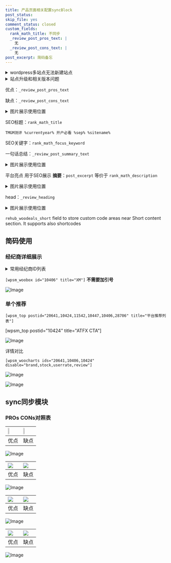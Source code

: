 ```yaml
---
title: 产品页面相关配置syncBlock
post_status: 
skip_file: yes
comment_status: closed
custom_fields:
  rank_math_title: 不同步
  _review_post_pros_text: |
    无
  _review_post_cons_text: |
    无
post_excerpt: 简码备忘
---
```

<details><summary>wordpress多站点无法新建站点</summary>

<li>和报错需要清理cookies一样的原因</li>
<li>wp-config.php里面<code>define( 'SUBDOMAIN_INSTALL', false );//子域名安装</code></li>
<li>新建子站点是用<code>define( 'SUBDOMAIN_INSTALL', true);//子域名安装</code> 完成以后，改成<code>false</code></li>
</details>

<details><summary>站点升级和相关版本问题</summary>

<p>wordpress：5.9.9
woocommerce：7.5.1
出现问题的地方：主题选项里面>><strong>Product layout >>compact style</strong></p>
<p>如何出现没有用过的字段 导致无法保存。先导出配置 然后进行修改，后面再次恢复即可。</p>
<p>出现部分字段无法显示时，需要返回默认布局后，对产品进行保存就好了。</p>
<p></p>
</details>

优点：`_review_post_pros_text`

缺点：`_review_post_cons_text`

<details><summary>图片展示使用位置</summary>

<img src="https://prod-files-secure.s3.us-west-2.amazonaws.com/39ed1227-6d7d-4570-be36-9ccd4a2c4241/f51d3d83-55d4-4bdf-9604-f37ec77ab556/Untitled.png?X-Amz-Algorithm=AWS4-HMAC-SHA256&X-Amz-Content-Sha256=UNSIGNED-PAYLOAD&X-Amz-Credential=ASIAZI2LB4667FDIVWHI%2F20250623%2Fus-west-2%2Fs3%2Faws4_request&X-Amz-Date=20250623T165518Z&X-Amz-Expires=3600&X-Amz-Security-Token=IQoJb3JpZ2luX2VjECEaCXVzLXdlc3QtMiJHMEUCIQD9aLG%2F7mkHh3WY%2BllVW4k0DGCpslJqdoOHeF7twz%2FBaAIgIMVLbcsIhE6yoSIylDtDgfm%2Bg9SQ%2BynoX%2BM%2BW%2BwzVO4q%2FwMIGhAAGgw2Mzc0MjMxODM4MDUiDKCJPjKqz6GIj5zQeCrcA09xXYmov2K6fAdgIA661HrjRFt1OqboUiY3cCBZS5ukCwjp0vDzB1a9lyPSw78NoKR%2FnkGYcw3fiNWOIkDqFGJyym7zuRZClbVQsyeSfG35dbUS%2Fj5IdzK7qm3jBIPAIVynaMf1lS%2FdD0L5Svl28qL4jg3weO20mUd57SpBvzxNxSikFHjrL8OhAFQMNa5lyYMSC3HzNt2MG2%2FINAAw4P5kNmTBdIDjA0UlUNNiQu7H3Nyztsrn2FajuXOwxZJzklzDwHnNURpLkxNOTqcu%2BPivp2W9cgWAhtzQmPwKbXCBQ%2FPqt7VR86c%2FEvTbh%2F3F070%2B0mSVEX8m1KytslcZmT6V8yARN1yQXkBkjTnOxB1W%2BQVfsCG20tYwDNAiVc7e0NaAuCdehJjGpyOMuGgqFyHaHzERwqRQVzB%2FnCGhq968Cb21m3fVknUWbm%2BbYfDG4%2FCu7QKB7umytf9fzIp1mqMwMHQlXM1rcPO84XghCF56XCA89D3vTqIz0mA%2F2%2FfA7Lp09pt2%2BQ5xKrN4OK8X6FoIOvZ1dKdQAur1Yqa2U%2B1CNkPA2ON%2FGgY9uMVFDQzKJ1%2BhqOnVRLJwq8FWOsmNpQaZkleab3I4pEPGfomEMlJ4WeM%2FjOVAjnyxdyh9MNCF5sIGOqUBnM3QFSG98hzevWleljp7mVQLSbrjCEep9k8ortSW1rctP4qmnHIBbTaRwC134T0Di7jyVKt5eq7VlHySTEmEWXoIwN%2FSq%2FwQmJtaaU3%2FeMbfshaukI9kRwxsMiPKZzZxdpiRwLLLmCGYJNAm7v7L7pSW1x4x98zKLyzsyCv37C0dQyeYU7t0b3wkAhW8KKUEKtAH4nJLaoqbkO3LLAzum0vd9gqJ&X-Amz-Signature=883319042f338ef391af913f917fc45a4e20947bdf693b9c136479576cc8bfed&X-Amz-SignedHeaders=host&x-amz-checksum-mode=ENABLED&x-id=GetObject" alt="Image">
</details>

SEO标题：`rank_math_title`

`TMGM测评 %currentyear% 开户必看 %sep% %sitename%`

SEO关键字：`rank_math_focus_keyword`

一句话总结：`_review_post_summary_text`

<details><summary>图片展示使用位置</summary>

<img src="https://prod-files-secure.s3.us-west-2.amazonaws.com/39ed1227-6d7d-4570-be36-9ccd4a2c4241/4b96a922-296c-4f4e-8630-d1c870cbce01/Untitled.png?X-Amz-Algorithm=AWS4-HMAC-SHA256&X-Amz-Content-Sha256=UNSIGNED-PAYLOAD&X-Amz-Credential=ASIAZI2LB466W7JVT2NH%2F20250623%2Fus-west-2%2Fs3%2Faws4_request&X-Amz-Date=20250623T165518Z&X-Amz-Expires=3600&X-Amz-Security-Token=IQoJb3JpZ2luX2VjECEaCXVzLXdlc3QtMiJGMEQCICO%2Bo8z0%2BXRHNofV061kys%2FKcwxD%2FkbQZVHenZDTQ02vAiA258zH72EFBtsSk3mfmtUS8z0Hi2QSnyIRktrJQiaB1yr%2FAwgaEAAaDDYzNzQyMzE4MzgwNSIMYvbknKmN1TsP3DMQKtwD4%2BEqpGdpKmU50zxURZBAzTFdT0KBCBkuiLgcXhcD441STDVMGEPUdmMW2AR2x2XSjYwFMcC9aKjfwKWW7zr1cUXRc1mw6E3GXCkD1BTSyx6f7m5orA2xfUzp4aZohvzXexI8EbJwTbEGJWnwYaw35%2Bngv5Vd3TsTf82YLkWewovGGADIP%2Bhin5wLiQkQPOmCOWEVmLfI2WXvKewhEJ8cRLTjmwDBCdoublnsr1x6Qn2suYRgIuz81agnQ0lFWHLlK4dUhHcXozIWXY1vqMdwpTSpBSYvVdAlRaGzKFLFSOo1wQpZNaCAh16yKiREVxdGTeGlr7tCT2YxU%2Fdd3bLHGluk9V7ywgapDcIdzwMjKSnu92ocrRSVft5dyJo%2FdtyV6wfF2Ko1OAUuBDV%2FWYhoICO%2FKvsZfMjnwzlubHTJWwAUMrGEDfUSLo8kgmpehsFUuiuTtxSss%2Bmjn2LL3WZ7AVHBVHynP0%2BsC%2F%2FkBgQK9ib24EtRnlhU1TqEbVqu2GM1lzjtktWKSg0LPW2PObFHiiSoH47I9Pn4ums%2BEZ4JYGHh7YMQ71xvj2K0eFgqIpaVze1%2F2zV8K9SvdjIwRcdL3QAelYJlaa%2Fpr8PMaK5jb5Lv10s1gAbOEK3En3owgYbmwgY6pgEnkDXdSOpp%2BOyxWizBhpUJnxSRKuKpFcdl1RFQHEZDRP0q3PdUKEKQTiFintOLXArjk2NUx%2BvCPKwbrZhJkvDsJMDMOI%2BVy%2Be%2B9wTUUjQB1iqZf2D4l70XRwr21q%2FJbju45FuoyK8n6psQqdIbXOByEs%2F0aBfKg7PycunthANNxuXNpC3HHAdZMqDgv%2FD2sgctjzU6DHy4C18y%2BGgzQ547bX1mKurw&X-Amz-Signature=52087c7a62561ab7d4e9a645fe2fe08e968250b5dd8c9cff7504e84af8670dc8&X-Amz-SignedHeaders=host&x-amz-checksum-mode=ENABLED&x-id=GetObject" alt="Image">
</details>

平台亮点 用于SEO展示 **摘要**：`post_excerpt`  等价于 `rank_math_description`

<details><summary>图片展示使用位置</summary>

<img src="https://prod-files-secure.s3.us-west-2.amazonaws.com/39ed1227-6d7d-4570-be36-9ccd4a2c4241/1ee11f63-b60a-4dfe-a7a7-d58ff23b5d88/Untitled.png?X-Amz-Algorithm=AWS4-HMAC-SHA256&X-Amz-Content-Sha256=UNSIGNED-PAYLOAD&X-Amz-Credential=ASIAZI2LB466UUXYB3ME%2F20250623%2Fus-west-2%2Fs3%2Faws4_request&X-Amz-Date=20250623T165518Z&X-Amz-Expires=3600&X-Amz-Security-Token=IQoJb3JpZ2luX2VjECEaCXVzLXdlc3QtMiJHMEUCIA%2BofAOFoHwmEetkVlMPw8ptFSim3J0QXyIgfUhXxu78AiEA%2BBPrv07oiWPwQWblHysGM7XuT5qVVnho4LL4tDdeLKQq%2FwMIGhAAGgw2Mzc0MjMxODM4MDUiDEaCtzzKvrTJAaLHSSrcA5nUneRQgJhlub54EEszO3rBjrMqxa7x3Vn0MK0tllBBqX1HJSBcIokBL6RrQQUNMLMNGCGJVo55RliZQ7dCFuqkrFygEw80sSmHmy4EDfOpDo2oMqGH6nMVjVYaSSekdk9sb4odeK%2BSxl%2FlGL%2FsJ4Ho79It2YzphJAExszte2g00S%2BZ2XMNqFFhNpUfL%2FWvuhq7acPaoWpJzilV0vNLqEL1k8fZcSERA8dHgI6LOzrxQiVSHMs%2B2q6SXiLnGCxqOLu%2BnIM8QRw5QuwR5zhyL2uSEizRqPid%2Bx2HWR8SSmaHg6FBjAp6uJnIE%2BVjTAZolo%2F%2F3RA7s8vgi64z3qhX8UrHJola5MDEsKF%2FADHhEoRvYyal5G9DpdWJQ6itVyDom78aUWBTDXN5s8MuADPi5eE4XdrQoHhNRW17Mo0Cnp4cyhKLocIdLzER%2F6RcHSWWd1ibCP0Rjq5a40im84mhsnNcZNSrLMl1IwNJNxzVQtgCdPH9mRnNPL7QEX6k7tReloxiJAuCfcudKSmfSvxaoPclmIfHSF0fGsKKKjdcwS3D9v8SAmAbD5Xptn4AzoI7SXmxe%2BHmxTZaKjo%2BKVWni8ddMEnS7EJwUzTWYqCGmCUlWDZruQIQiOP9oDRYMOKF5sIGOqUBC2Rmmj4eOD3G01qp5m0UV3EHExWVy1eO1uWbLfMbBVYwqvISAiUMKQZ%2F6Rz8NdeaO%2F4B8KKYs%2FYhVbyZ%2BuIhSnNZ7wc8LMz0%2B1t%2BFHjGwggX3wsI5hR2sffshrxUSSS90%2BHYUmJjFn5c2Lk0eyTTA2mtijBZwPI8%2BgSswPr4v4cITm7LykMPADHWVtX1QDzY%2BRgtp6csiQhEpk7cV%2BfNXEXs6RJf&X-Amz-Signature=f1144dd4a4b4b5cfd773d2a2d9f3cdedcf934b7854cbd20d4d1d9d003f3f8d94&X-Amz-SignedHeaders=host&x-amz-checksum-mode=ENABLED&x-id=GetObject" alt="Image">
<img src="https://prod-files-secure.s3.us-west-2.amazonaws.com/39ed1227-6d7d-4570-be36-9ccd4a2c4241/ad4118b5-78d8-4fbe-801e-3b29b5d99c01/Untitled.png?X-Amz-Algorithm=AWS4-HMAC-SHA256&X-Amz-Content-Sha256=UNSIGNED-PAYLOAD&X-Amz-Credential=ASIAZI2LB466UUXYB3ME%2F20250623%2Fus-west-2%2Fs3%2Faws4_request&X-Amz-Date=20250623T165518Z&X-Amz-Expires=3600&X-Amz-Security-Token=IQoJb3JpZ2luX2VjECEaCXVzLXdlc3QtMiJHMEUCIA%2BofAOFoHwmEetkVlMPw8ptFSim3J0QXyIgfUhXxu78AiEA%2BBPrv07oiWPwQWblHysGM7XuT5qVVnho4LL4tDdeLKQq%2FwMIGhAAGgw2Mzc0MjMxODM4MDUiDEaCtzzKvrTJAaLHSSrcA5nUneRQgJhlub54EEszO3rBjrMqxa7x3Vn0MK0tllBBqX1HJSBcIokBL6RrQQUNMLMNGCGJVo55RliZQ7dCFuqkrFygEw80sSmHmy4EDfOpDo2oMqGH6nMVjVYaSSekdk9sb4odeK%2BSxl%2FlGL%2FsJ4Ho79It2YzphJAExszte2g00S%2BZ2XMNqFFhNpUfL%2FWvuhq7acPaoWpJzilV0vNLqEL1k8fZcSERA8dHgI6LOzrxQiVSHMs%2B2q6SXiLnGCxqOLu%2BnIM8QRw5QuwR5zhyL2uSEizRqPid%2Bx2HWR8SSmaHg6FBjAp6uJnIE%2BVjTAZolo%2F%2F3RA7s8vgi64z3qhX8UrHJola5MDEsKF%2FADHhEoRvYyal5G9DpdWJQ6itVyDom78aUWBTDXN5s8MuADPi5eE4XdrQoHhNRW17Mo0Cnp4cyhKLocIdLzER%2F6RcHSWWd1ibCP0Rjq5a40im84mhsnNcZNSrLMl1IwNJNxzVQtgCdPH9mRnNPL7QEX6k7tReloxiJAuCfcudKSmfSvxaoPclmIfHSF0fGsKKKjdcwS3D9v8SAmAbD5Xptn4AzoI7SXmxe%2BHmxTZaKjo%2BKVWni8ddMEnS7EJwUzTWYqCGmCUlWDZruQIQiOP9oDRYMOKF5sIGOqUBC2Rmmj4eOD3G01qp5m0UV3EHExWVy1eO1uWbLfMbBVYwqvISAiUMKQZ%2F6Rz8NdeaO%2F4B8KKYs%2FYhVbyZ%2BuIhSnNZ7wc8LMz0%2B1t%2BFHjGwggX3wsI5hR2sffshrxUSSS90%2BHYUmJjFn5c2Lk0eyTTA2mtijBZwPI8%2BgSswPr4v4cITm7LykMPADHWVtX1QDzY%2BRgtp6csiQhEpk7cV%2BfNXEXs6RJf&X-Amz-Signature=2f4e5c1feba2751f0be68dd746294a3f77916af69c4c3957e38eea2cae74798b&X-Amz-SignedHeaders=host&x-amz-checksum-mode=ENABLED&x-id=GetObject" alt="Image">
<img src="https://prod-files-secure.s3.us-west-2.amazonaws.com/39ed1227-6d7d-4570-be36-9ccd4a2c4241/a38cf7c9-a79c-4b64-9e94-13589fe0758b/Untitled.png?X-Amz-Algorithm=AWS4-HMAC-SHA256&X-Amz-Content-Sha256=UNSIGNED-PAYLOAD&X-Amz-Credential=ASIAZI2LB466UUXYB3ME%2F20250623%2Fus-west-2%2Fs3%2Faws4_request&X-Amz-Date=20250623T165518Z&X-Amz-Expires=3600&X-Amz-Security-Token=IQoJb3JpZ2luX2VjECEaCXVzLXdlc3QtMiJHMEUCIA%2BofAOFoHwmEetkVlMPw8ptFSim3J0QXyIgfUhXxu78AiEA%2BBPrv07oiWPwQWblHysGM7XuT5qVVnho4LL4tDdeLKQq%2FwMIGhAAGgw2Mzc0MjMxODM4MDUiDEaCtzzKvrTJAaLHSSrcA5nUneRQgJhlub54EEszO3rBjrMqxa7x3Vn0MK0tllBBqX1HJSBcIokBL6RrQQUNMLMNGCGJVo55RliZQ7dCFuqkrFygEw80sSmHmy4EDfOpDo2oMqGH6nMVjVYaSSekdk9sb4odeK%2BSxl%2FlGL%2FsJ4Ho79It2YzphJAExszte2g00S%2BZ2XMNqFFhNpUfL%2FWvuhq7acPaoWpJzilV0vNLqEL1k8fZcSERA8dHgI6LOzrxQiVSHMs%2B2q6SXiLnGCxqOLu%2BnIM8QRw5QuwR5zhyL2uSEizRqPid%2Bx2HWR8SSmaHg6FBjAp6uJnIE%2BVjTAZolo%2F%2F3RA7s8vgi64z3qhX8UrHJola5MDEsKF%2FADHhEoRvYyal5G9DpdWJQ6itVyDom78aUWBTDXN5s8MuADPi5eE4XdrQoHhNRW17Mo0Cnp4cyhKLocIdLzER%2F6RcHSWWd1ibCP0Rjq5a40im84mhsnNcZNSrLMl1IwNJNxzVQtgCdPH9mRnNPL7QEX6k7tReloxiJAuCfcudKSmfSvxaoPclmIfHSF0fGsKKKjdcwS3D9v8SAmAbD5Xptn4AzoI7SXmxe%2BHmxTZaKjo%2BKVWni8ddMEnS7EJwUzTWYqCGmCUlWDZruQIQiOP9oDRYMOKF5sIGOqUBC2Rmmj4eOD3G01qp5m0UV3EHExWVy1eO1uWbLfMbBVYwqvISAiUMKQZ%2F6Rz8NdeaO%2F4B8KKYs%2FYhVbyZ%2BuIhSnNZ7wc8LMz0%2B1t%2BFHjGwggX3wsI5hR2sffshrxUSSS90%2BHYUmJjFn5c2Lk0eyTTA2mtijBZwPI8%2BgSswPr4v4cITm7LykMPADHWVtX1QDzY%2BRgtp6csiQhEpk7cV%2BfNXEXs6RJf&X-Amz-Signature=10a6fd3bdb658c6c883c5f7475e6ae9cb67e28b56fc13e5d433731403ce1d070&X-Amz-SignedHeaders=host&x-amz-checksum-mode=ENABLED&x-id=GetObject" alt="Image">
<img src="https://prod-files-secure.s3.us-west-2.amazonaws.com/39ed1227-6d7d-4570-be36-9ccd4a2c4241/7da6fc1e-d2ac-42ae-8c75-cb5749aa18f6/Untitled.png?X-Amz-Algorithm=AWS4-HMAC-SHA256&X-Amz-Content-Sha256=UNSIGNED-PAYLOAD&X-Amz-Credential=ASIAZI2LB466UUXYB3ME%2F20250623%2Fus-west-2%2Fs3%2Faws4_request&X-Amz-Date=20250623T165518Z&X-Amz-Expires=3600&X-Amz-Security-Token=IQoJb3JpZ2luX2VjECEaCXVzLXdlc3QtMiJHMEUCIA%2BofAOFoHwmEetkVlMPw8ptFSim3J0QXyIgfUhXxu78AiEA%2BBPrv07oiWPwQWblHysGM7XuT5qVVnho4LL4tDdeLKQq%2FwMIGhAAGgw2Mzc0MjMxODM4MDUiDEaCtzzKvrTJAaLHSSrcA5nUneRQgJhlub54EEszO3rBjrMqxa7x3Vn0MK0tllBBqX1HJSBcIokBL6RrQQUNMLMNGCGJVo55RliZQ7dCFuqkrFygEw80sSmHmy4EDfOpDo2oMqGH6nMVjVYaSSekdk9sb4odeK%2BSxl%2FlGL%2FsJ4Ho79It2YzphJAExszte2g00S%2BZ2XMNqFFhNpUfL%2FWvuhq7acPaoWpJzilV0vNLqEL1k8fZcSERA8dHgI6LOzrxQiVSHMs%2B2q6SXiLnGCxqOLu%2BnIM8QRw5QuwR5zhyL2uSEizRqPid%2Bx2HWR8SSmaHg6FBjAp6uJnIE%2BVjTAZolo%2F%2F3RA7s8vgi64z3qhX8UrHJola5MDEsKF%2FADHhEoRvYyal5G9DpdWJQ6itVyDom78aUWBTDXN5s8MuADPi5eE4XdrQoHhNRW17Mo0Cnp4cyhKLocIdLzER%2F6RcHSWWd1ibCP0Rjq5a40im84mhsnNcZNSrLMl1IwNJNxzVQtgCdPH9mRnNPL7QEX6k7tReloxiJAuCfcudKSmfSvxaoPclmIfHSF0fGsKKKjdcwS3D9v8SAmAbD5Xptn4AzoI7SXmxe%2BHmxTZaKjo%2BKVWni8ddMEnS7EJwUzTWYqCGmCUlWDZruQIQiOP9oDRYMOKF5sIGOqUBC2Rmmj4eOD3G01qp5m0UV3EHExWVy1eO1uWbLfMbBVYwqvISAiUMKQZ%2F6Rz8NdeaO%2F4B8KKYs%2FYhVbyZ%2BuIhSnNZ7wc8LMz0%2B1t%2BFHjGwggX3wsI5hR2sffshrxUSSS90%2BHYUmJjFn5c2Lk0eyTTA2mtijBZwPI8%2BgSswPr4v4cITm7LykMPADHWVtX1QDzY%2BRgtp6csiQhEpk7cV%2BfNXEXs6RJf&X-Amz-Signature=b0f0c0ae46ae845d38ffbbc4da75ad0f6fb77ec62829bec1e44c228badbf7c73&X-Amz-SignedHeaders=host&x-amz-checksum-mode=ENABLED&x-id=GetObject" alt="Image">
<img src="https://prod-files-secure.s3.us-west-2.amazonaws.com/39ed1227-6d7d-4570-be36-9ccd4a2c4241/7e97f40a-eaee-47f5-b2f9-475f96808fa7/Untitled.png?X-Amz-Algorithm=AWS4-HMAC-SHA256&X-Amz-Content-Sha256=UNSIGNED-PAYLOAD&X-Amz-Credential=ASIAZI2LB466UUXYB3ME%2F20250623%2Fus-west-2%2Fs3%2Faws4_request&X-Amz-Date=20250623T165518Z&X-Amz-Expires=3600&X-Amz-Security-Token=IQoJb3JpZ2luX2VjECEaCXVzLXdlc3QtMiJHMEUCIA%2BofAOFoHwmEetkVlMPw8ptFSim3J0QXyIgfUhXxu78AiEA%2BBPrv07oiWPwQWblHysGM7XuT5qVVnho4LL4tDdeLKQq%2FwMIGhAAGgw2Mzc0MjMxODM4MDUiDEaCtzzKvrTJAaLHSSrcA5nUneRQgJhlub54EEszO3rBjrMqxa7x3Vn0MK0tllBBqX1HJSBcIokBL6RrQQUNMLMNGCGJVo55RliZQ7dCFuqkrFygEw80sSmHmy4EDfOpDo2oMqGH6nMVjVYaSSekdk9sb4odeK%2BSxl%2FlGL%2FsJ4Ho79It2YzphJAExszte2g00S%2BZ2XMNqFFhNpUfL%2FWvuhq7acPaoWpJzilV0vNLqEL1k8fZcSERA8dHgI6LOzrxQiVSHMs%2B2q6SXiLnGCxqOLu%2BnIM8QRw5QuwR5zhyL2uSEizRqPid%2Bx2HWR8SSmaHg6FBjAp6uJnIE%2BVjTAZolo%2F%2F3RA7s8vgi64z3qhX8UrHJola5MDEsKF%2FADHhEoRvYyal5G9DpdWJQ6itVyDom78aUWBTDXN5s8MuADPi5eE4XdrQoHhNRW17Mo0Cnp4cyhKLocIdLzER%2F6RcHSWWd1ibCP0Rjq5a40im84mhsnNcZNSrLMl1IwNJNxzVQtgCdPH9mRnNPL7QEX6k7tReloxiJAuCfcudKSmfSvxaoPclmIfHSF0fGsKKKjdcwS3D9v8SAmAbD5Xptn4AzoI7SXmxe%2BHmxTZaKjo%2BKVWni8ddMEnS7EJwUzTWYqCGmCUlWDZruQIQiOP9oDRYMOKF5sIGOqUBC2Rmmj4eOD3G01qp5m0UV3EHExWVy1eO1uWbLfMbBVYwqvISAiUMKQZ%2F6Rz8NdeaO%2F4B8KKYs%2FYhVbyZ%2BuIhSnNZ7wc8LMz0%2B1t%2BFHjGwggX3wsI5hR2sffshrxUSSS90%2BHYUmJjFn5c2Lk0eyTTA2mtijBZwPI8%2BgSswPr4v4cITm7LykMPADHWVtX1QDzY%2BRgtp6csiQhEpk7cV%2BfNXEXs6RJf&X-Amz-Signature=2f0663b75fa8ff6b9a443af13e830d2469b942d229c2298c5e2a11fd61e275af&X-Amz-SignedHeaders=host&x-amz-checksum-mode=ENABLED&x-id=GetObject" alt="Image">
</details>

head：`_review_heading`

<details><summary>图片展示使用位置</summary>

<img src="https://prod-files-secure.s3.us-west-2.amazonaws.com/39ed1227-6d7d-4570-be36-9ccd4a2c4241/3a4650ad-9887-415c-889a-edd51fa54f27/Untitled.png?X-Amz-Algorithm=AWS4-HMAC-SHA256&X-Amz-Content-Sha256=UNSIGNED-PAYLOAD&X-Amz-Credential=ASIAZI2LB466ZOTAAITV%2F20250623%2Fus-west-2%2Fs3%2Faws4_request&X-Amz-Date=20250623T165519Z&X-Amz-Expires=3600&X-Amz-Security-Token=IQoJb3JpZ2luX2VjECEaCXVzLXdlc3QtMiJHMEUCIFT40KlM9LrgW1pGZyLuYBUmIRc2i6rxttt5nAzEEN9IAiEAipal6X2kxIrlSnbxXnMpFxr%2Bsv3FXeed%2BOGSiwF%2BMb4q%2FwMIGhAAGgw2Mzc0MjMxODM4MDUiDJUmUSLctI1Kl71juircA8tgDFGEKs95H3Vwz02%2B9KfW%2FGvuH7qppCaSDcnICpIdRwCFstjlW2FlAmW7pTHYjYzalt6zydUOgvYC%2FVvMoHN%2FKAEhLcU%2FnPrKfdVhSTaVC8nuRo2L3jF48RNFCXRt0jJrdP6YnTG0pMlUzO8DM5JOgVvnkTjh%2BAQnfKnqSqXIUn29JcUWx%2BGSN0pi54b%2FzrAuk95aA0t9qDCVd0r0wbBJFPeujCIVoz0HO2v9wM4ZeXXL4qWxBzfCJu4SFaonE19zLF5b%2BljOpPMku%2BLZeqeHyePpcMbO0TNLXjrcoRRrNQMJ1K5MQ%2FWWWoH9I8PdWCiCKi2CRyFxhFpBCBAMN9FwCRspdKofG2AAtaiJh6dgj9u5QGzX%2Fq9J8njbMlUKA6dVg09FT62OoCriM98wOM16OnP2swi1sA0lQ7aoTQuXB0cCWssIPx0URFz4TXtguOM16ggsXqqiMCqEMPAmW054h7kZAa7380dMYivQHgcgdxCP00vB7mp%2FgbEmmo5dWjtj1yYqzQJvNUdsrLOII6KbTgu0DE0QI2UzKxDsBJTHI7ShDs%2FMpINYAB5mCxoqMSi2CsTL9j1TRiK6udmUauTBl458%2BC7qUEDrNyRlm2DXUfg7fAhxwfBAllxSMNGF5sIGOqUBGDtmLRIhVhpaR%2BpVp2ZOOqlhyb7kjXlopVdHZkDmH2JISWrrg3yBub5OoZr8UhcBYIFMkITMt9I2UWI%2FlyW1R6qtmI4DmoigN79XBQ2UduPk6Ss2UkyiJgnK21tpN8STElm5gBuwcvfuW0L60QcA6j46MDyV%2B4gXOM7mXl3QJFYuP6wbsoVEXlKXzsvoSX4PG5Qi5edbMuy2AEZjK%2FR3zui%2Buo2G&X-Amz-Signature=90a3abac5b2948d2cae7bbaf34d69caa2279fc830cac5c150f7a20ff4ca02c0f&X-Amz-SignedHeaders=host&x-amz-checksum-mode=ENABLED&x-id=GetObject" alt="Image">
</details>

`rehub_woodeals_short`	field to store custom code areas near Short content section. It supports also shortcodes



## 简码使用

### 经纪商详细展示

<details><summary>常用经纪商ID列表</summary>

<pre><code class="php">嘉盛 ===> 20641  [wpsm_woobox id="20641" title="嘉盛"]
易信easymarkets ===> 11542  [wpsm_woobox id="11542" title="易信easymarkets"]
ATFX外汇 ===> 10424  [wpsm_woobox id="10424" title="ATFX"]
XM ===> 10406  [wpsm_woobox id="10406" title="XM"]
TMGM ===> 29622  [wpsm_woobox id="29622" title="TMGM"]
HYCM ===> 10447  [wpsm_woobox id="10447" title="HYCM"]
fpmarkets澳福外汇 ===> 20639  [wpsm_woobox id="20639" title="fpmarkets澳福外汇"]</code></pre>
</details>

`[wpsm_woobox id="10406" title="XM"]` **不需要加引号**

![Image](https://prod-files-secure.s3.us-west-2.amazonaws.com/39ed1227-6d7d-4570-be36-9ccd4a2c4241/4f898f9d-0fa7-4e43-acd3-ac6bc7be575a/Untitled.png?X-Amz-Algorithm=AWS4-HMAC-SHA256&X-Amz-Content-Sha256=UNSIGNED-PAYLOAD&X-Amz-Credential=ASIAZI2LB466XANDYFDT%2F20250623%2Fus-west-2%2Fs3%2Faws4_request&X-Amz-Date=20250623T165516Z&X-Amz-Expires=3600&X-Amz-Security-Token=IQoJb3JpZ2luX2VjECEaCXVzLXdlc3QtMiJHMEUCIDEXKbaA5glfuJ5sM4eKlgNYjEX4NOzFC0VFhtcOLgJPAiEA0upiRzIn%2FkBNO98t70xxw%2F74Mr7rzszTS9Z3aV0pSeAq%2FwMIGhAAGgw2Mzc0MjMxODM4MDUiDPaABpvvBl7iWSD%2BYyrcA2LBudnTYUskqGKZWvwDNVr%2BUyP%2BlQ9QK2%2FsAY4qtkLMUtjWIFZ1qsSdI0qSKo9Nv9we8HZEhJecH8xqMgFvcwTKW6ajT6%2Fo8TrAGfXE2YglCbuDRRbmnJCzalPHXyFrax0n%2FN8QripHUsKjgTAX37qrvy%2FwdikwsBDnBnYgcwzXIOj3T87%2BIGpazyO93BWFVZp06y0zblZhvjn4biseFNoJnNqYAf0QmBSglcAyyeCmVkfjuFq6mEpTEdnqsGu8Gs0EUZbL2HyVlXGxz1GxsJXU1oBt92V5bLmwT1SMSVLnWelbQDv3F%2B5yd3%2BVaJEuUory%2FWRuwGkbTCp0O%2BsX8RfjG%2F%2F7SbL2owNayWmpLPHsuUZp8oFDNI%2BLC7BRDdbwvysa%2BdnLS7tfgy5i61PRs412G%2B5zAYBwx07apLFmYIxvInWnxR91uW%2BwXjmvt86TRgJwH2q2hcs86Ku8tHgHFgAQfQNvOeEeVQB77rXBUicZAXf77mFzKbv1YruhoALaqUNWHtenxARcVsdIzZepgAK21q52rF2VQw99w%2FIcO7M0qF4CdzSqnmgOLiVM6aYaKOaAgjgwSMg51tM%2FHdk5txQSNXIpVES%2BlDjKfipKN7H7fNf8bXilUW92hdBkMOKF5sIGOqUBrYnyy4yYn8a1S%2BQk7qs1n4p76urK0ENmNWN5lCEGRITlTfPovHP9pMIuqO%2Fw4mrZU2gJCl%2BTAqi9evqnXtALnTmC49hzhuFivkJzgDvh%2Bp%2FyCZvv10m7g4%2Br%2FeBn0bQZv1WDNmpMTj7aI0mJAqYTy%2BVMlHa5ZNq88JffHLIAEXT%2FILzAlH4C%2F%2BOe1sQ3AEpwF4vA868I5rGiQSGJZ83Auw04WlE1&X-Amz-Signature=13cd311fdea8481b0341ca11bc86bc6e5284b5d1c7b8a0cd4155375bd9f1f761&X-Amz-SignedHeaders=host&x-amz-checksum-mode=ENABLED&x-id=GetObject)

### 单个推荐
`[wpsm_top postid="20641,10424,11542,10447,10406,28706" title="平台推荐列表"]`

[wpsm_top postid="10424" title="ATFX CTA"]

![Image](https://prod-files-secure.s3.us-west-2.amazonaws.com/39ed1227-6d7d-4570-be36-9ccd4a2c4241/5ac620dc-51a8-48b6-b55d-91f47299193c/Untitled.png?X-Amz-Algorithm=AWS4-HMAC-SHA256&X-Amz-Content-Sha256=UNSIGNED-PAYLOAD&X-Amz-Credential=ASIAZI2LB466XANDYFDT%2F20250623%2Fus-west-2%2Fs3%2Faws4_request&X-Amz-Date=20250623T165516Z&X-Amz-Expires=3600&X-Amz-Security-Token=IQoJb3JpZ2luX2VjECEaCXVzLXdlc3QtMiJHMEUCIDEXKbaA5glfuJ5sM4eKlgNYjEX4NOzFC0VFhtcOLgJPAiEA0upiRzIn%2FkBNO98t70xxw%2F74Mr7rzszTS9Z3aV0pSeAq%2FwMIGhAAGgw2Mzc0MjMxODM4MDUiDPaABpvvBl7iWSD%2BYyrcA2LBudnTYUskqGKZWvwDNVr%2BUyP%2BlQ9QK2%2FsAY4qtkLMUtjWIFZ1qsSdI0qSKo9Nv9we8HZEhJecH8xqMgFvcwTKW6ajT6%2Fo8TrAGfXE2YglCbuDRRbmnJCzalPHXyFrax0n%2FN8QripHUsKjgTAX37qrvy%2FwdikwsBDnBnYgcwzXIOj3T87%2BIGpazyO93BWFVZp06y0zblZhvjn4biseFNoJnNqYAf0QmBSglcAyyeCmVkfjuFq6mEpTEdnqsGu8Gs0EUZbL2HyVlXGxz1GxsJXU1oBt92V5bLmwT1SMSVLnWelbQDv3F%2B5yd3%2BVaJEuUory%2FWRuwGkbTCp0O%2BsX8RfjG%2F%2F7SbL2owNayWmpLPHsuUZp8oFDNI%2BLC7BRDdbwvysa%2BdnLS7tfgy5i61PRs412G%2B5zAYBwx07apLFmYIxvInWnxR91uW%2BwXjmvt86TRgJwH2q2hcs86Ku8tHgHFgAQfQNvOeEeVQB77rXBUicZAXf77mFzKbv1YruhoALaqUNWHtenxARcVsdIzZepgAK21q52rF2VQw99w%2FIcO7M0qF4CdzSqnmgOLiVM6aYaKOaAgjgwSMg51tM%2FHdk5txQSNXIpVES%2BlDjKfipKN7H7fNf8bXilUW92hdBkMOKF5sIGOqUBrYnyy4yYn8a1S%2BQk7qs1n4p76urK0ENmNWN5lCEGRITlTfPovHP9pMIuqO%2Fw4mrZU2gJCl%2BTAqi9evqnXtALnTmC49hzhuFivkJzgDvh%2Bp%2FyCZvv10m7g4%2Br%2FeBn0bQZv1WDNmpMTj7aI0mJAqYTy%2BVMlHa5ZNq88JffHLIAEXT%2FILzAlH4C%2F%2BOe1sQ3AEpwF4vA868I5rGiQSGJZ83Auw04WlE1&X-Amz-Signature=875442169ff0950f6ead353eb420bd311fdb234dccb496a702684c517b68ab5f&X-Amz-SignedHeaders=host&x-amz-checksum-mode=ENABLED&x-id=GetObject)

详情对比

`[wpsm_woocharts ids="20641,10406,10424" disable="brand,stock,userrate,review"]`

![Image](https://prod-files-secure.s3.us-west-2.amazonaws.com/39ed1227-6d7d-4570-be36-9ccd4a2c4241/bf3ba45f-b9f3-4295-8aef-b4a495fd25f4/Untitled.png?X-Amz-Algorithm=AWS4-HMAC-SHA256&X-Amz-Content-Sha256=UNSIGNED-PAYLOAD&X-Amz-Credential=ASIAZI2LB466XANDYFDT%2F20250623%2Fus-west-2%2Fs3%2Faws4_request&X-Amz-Date=20250623T165516Z&X-Amz-Expires=3600&X-Amz-Security-Token=IQoJb3JpZ2luX2VjECEaCXVzLXdlc3QtMiJHMEUCIDEXKbaA5glfuJ5sM4eKlgNYjEX4NOzFC0VFhtcOLgJPAiEA0upiRzIn%2FkBNO98t70xxw%2F74Mr7rzszTS9Z3aV0pSeAq%2FwMIGhAAGgw2Mzc0MjMxODM4MDUiDPaABpvvBl7iWSD%2BYyrcA2LBudnTYUskqGKZWvwDNVr%2BUyP%2BlQ9QK2%2FsAY4qtkLMUtjWIFZ1qsSdI0qSKo9Nv9we8HZEhJecH8xqMgFvcwTKW6ajT6%2Fo8TrAGfXE2YglCbuDRRbmnJCzalPHXyFrax0n%2FN8QripHUsKjgTAX37qrvy%2FwdikwsBDnBnYgcwzXIOj3T87%2BIGpazyO93BWFVZp06y0zblZhvjn4biseFNoJnNqYAf0QmBSglcAyyeCmVkfjuFq6mEpTEdnqsGu8Gs0EUZbL2HyVlXGxz1GxsJXU1oBt92V5bLmwT1SMSVLnWelbQDv3F%2B5yd3%2BVaJEuUory%2FWRuwGkbTCp0O%2BsX8RfjG%2F%2F7SbL2owNayWmpLPHsuUZp8oFDNI%2BLC7BRDdbwvysa%2BdnLS7tfgy5i61PRs412G%2B5zAYBwx07apLFmYIxvInWnxR91uW%2BwXjmvt86TRgJwH2q2hcs86Ku8tHgHFgAQfQNvOeEeVQB77rXBUicZAXf77mFzKbv1YruhoALaqUNWHtenxARcVsdIzZepgAK21q52rF2VQw99w%2FIcO7M0qF4CdzSqnmgOLiVM6aYaKOaAgjgwSMg51tM%2FHdk5txQSNXIpVES%2BlDjKfipKN7H7fNf8bXilUW92hdBkMOKF5sIGOqUBrYnyy4yYn8a1S%2BQk7qs1n4p76urK0ENmNWN5lCEGRITlTfPovHP9pMIuqO%2Fw4mrZU2gJCl%2BTAqi9evqnXtALnTmC49hzhuFivkJzgDvh%2Bp%2FyCZvv10m7g4%2Br%2FeBn0bQZv1WDNmpMTj7aI0mJAqYTy%2BVMlHa5ZNq88JffHLIAEXT%2FILzAlH4C%2F%2BOe1sQ3AEpwF4vA868I5rGiQSGJZ83Auw04WlE1&X-Amz-Signature=64310c6ccd6014f19ff8b3215e23e3dc4a28e311552b8d3d497c9118c657acef&X-Amz-SignedHeaders=host&x-amz-checksum-mode=ENABLED&x-id=GetObject)

![Image](https://prod-files-secure.s3.us-west-2.amazonaws.com/39ed1227-6d7d-4570-be36-9ccd4a2c4241/30bc56ef-f383-4b48-9768-2ebc9e436ec0/Untitled.png?X-Amz-Algorithm=AWS4-HMAC-SHA256&X-Amz-Content-Sha256=UNSIGNED-PAYLOAD&X-Amz-Credential=ASIAZI2LB466XANDYFDT%2F20250623%2Fus-west-2%2Fs3%2Faws4_request&X-Amz-Date=20250623T165516Z&X-Amz-Expires=3600&X-Amz-Security-Token=IQoJb3JpZ2luX2VjECEaCXVzLXdlc3QtMiJHMEUCIDEXKbaA5glfuJ5sM4eKlgNYjEX4NOzFC0VFhtcOLgJPAiEA0upiRzIn%2FkBNO98t70xxw%2F74Mr7rzszTS9Z3aV0pSeAq%2FwMIGhAAGgw2Mzc0MjMxODM4MDUiDPaABpvvBl7iWSD%2BYyrcA2LBudnTYUskqGKZWvwDNVr%2BUyP%2BlQ9QK2%2FsAY4qtkLMUtjWIFZ1qsSdI0qSKo9Nv9we8HZEhJecH8xqMgFvcwTKW6ajT6%2Fo8TrAGfXE2YglCbuDRRbmnJCzalPHXyFrax0n%2FN8QripHUsKjgTAX37qrvy%2FwdikwsBDnBnYgcwzXIOj3T87%2BIGpazyO93BWFVZp06y0zblZhvjn4biseFNoJnNqYAf0QmBSglcAyyeCmVkfjuFq6mEpTEdnqsGu8Gs0EUZbL2HyVlXGxz1GxsJXU1oBt92V5bLmwT1SMSVLnWelbQDv3F%2B5yd3%2BVaJEuUory%2FWRuwGkbTCp0O%2BsX8RfjG%2F%2F7SbL2owNayWmpLPHsuUZp8oFDNI%2BLC7BRDdbwvysa%2BdnLS7tfgy5i61PRs412G%2B5zAYBwx07apLFmYIxvInWnxR91uW%2BwXjmvt86TRgJwH2q2hcs86Ku8tHgHFgAQfQNvOeEeVQB77rXBUicZAXf77mFzKbv1YruhoALaqUNWHtenxARcVsdIzZepgAK21q52rF2VQw99w%2FIcO7M0qF4CdzSqnmgOLiVM6aYaKOaAgjgwSMg51tM%2FHdk5txQSNXIpVES%2BlDjKfipKN7H7fNf8bXilUW92hdBkMOKF5sIGOqUBrYnyy4yYn8a1S%2BQk7qs1n4p76urK0ENmNWN5lCEGRITlTfPovHP9pMIuqO%2Fw4mrZU2gJCl%2BTAqi9evqnXtALnTmC49hzhuFivkJzgDvh%2Bp%2FyCZvv10m7g4%2Br%2FeBn0bQZv1WDNmpMTj7aI0mJAqYTy%2BVMlHa5ZNq88JffHLIAEXT%2FILzAlH4C%2F%2BOe1sQ3AEpwF4vA868I5rGiQSGJZ83Auw04WlE1&X-Amz-Signature=15e76c42164f68672f524492c5a7362955137951fad0e421fdd2c8351c0203bf&X-Amz-SignedHeaders=host&x-amz-checksum-mode=ENABLED&x-id=GetObject)

## sync同步模块

### PROs CONs对照表

| <img src="https://cdn.ifttt.fun/gh/jarlin8/OSS@main/icons/customize/pros.svg" height="auto" width="37.3%"> | <img src="https://cdn.ifttt.fun/gh/jarlin8/OSS@main/icons/customize/cons.svg" height="auto" width="28.8%"> |
| :--- | :--- |
| 优点 | 缺点 |

![Image](https://prod-files-secure.s3.us-west-2.amazonaws.com/39ed1227-6d7d-4570-be36-9ccd4a2c4241/8742b755-dfb5-4004-9a5f-d6e561664bd8/Untitled.png?X-Amz-Algorithm=AWS4-HMAC-SHA256&X-Amz-Content-Sha256=UNSIGNED-PAYLOAD&X-Amz-Credential=ASIAZI2LB466XANDYFDT%2F20250623%2Fus-west-2%2Fs3%2Faws4_request&X-Amz-Date=20250623T165516Z&X-Amz-Expires=3600&X-Amz-Security-Token=IQoJb3JpZ2luX2VjECEaCXVzLXdlc3QtMiJHMEUCIDEXKbaA5glfuJ5sM4eKlgNYjEX4NOzFC0VFhtcOLgJPAiEA0upiRzIn%2FkBNO98t70xxw%2F74Mr7rzszTS9Z3aV0pSeAq%2FwMIGhAAGgw2Mzc0MjMxODM4MDUiDPaABpvvBl7iWSD%2BYyrcA2LBudnTYUskqGKZWvwDNVr%2BUyP%2BlQ9QK2%2FsAY4qtkLMUtjWIFZ1qsSdI0qSKo9Nv9we8HZEhJecH8xqMgFvcwTKW6ajT6%2Fo8TrAGfXE2YglCbuDRRbmnJCzalPHXyFrax0n%2FN8QripHUsKjgTAX37qrvy%2FwdikwsBDnBnYgcwzXIOj3T87%2BIGpazyO93BWFVZp06y0zblZhvjn4biseFNoJnNqYAf0QmBSglcAyyeCmVkfjuFq6mEpTEdnqsGu8Gs0EUZbL2HyVlXGxz1GxsJXU1oBt92V5bLmwT1SMSVLnWelbQDv3F%2B5yd3%2BVaJEuUory%2FWRuwGkbTCp0O%2BsX8RfjG%2F%2F7SbL2owNayWmpLPHsuUZp8oFDNI%2BLC7BRDdbwvysa%2BdnLS7tfgy5i61PRs412G%2B5zAYBwx07apLFmYIxvInWnxR91uW%2BwXjmvt86TRgJwH2q2hcs86Ku8tHgHFgAQfQNvOeEeVQB77rXBUicZAXf77mFzKbv1YruhoALaqUNWHtenxARcVsdIzZepgAK21q52rF2VQw99w%2FIcO7M0qF4CdzSqnmgOLiVM6aYaKOaAgjgwSMg51tM%2FHdk5txQSNXIpVES%2BlDjKfipKN7H7fNf8bXilUW92hdBkMOKF5sIGOqUBrYnyy4yYn8a1S%2BQk7qs1n4p76urK0ENmNWN5lCEGRITlTfPovHP9pMIuqO%2Fw4mrZU2gJCl%2BTAqi9evqnXtALnTmC49hzhuFivkJzgDvh%2Bp%2FyCZvv10m7g4%2Br%2FeBn0bQZv1WDNmpMTj7aI0mJAqYTy%2BVMlHa5ZNq88JffHLIAEXT%2FILzAlH4C%2F%2BOe1sQ3AEpwF4vA868I5rGiQSGJZ83Auw04WlE1&X-Amz-Signature=950f15a2719e78d760a60f447993ebc25037133879738bcf94321d00ac5fd812&X-Amz-SignedHeaders=host&x-amz-checksum-mode=ENABLED&x-id=GetObject)

| <img src="https://cdn.ifttt.fun/gh/jarlin8/OSS@main/icons/customize/pros1.svg" height="auto"> | <img src="https://cdn.ifttt.fun/gh/jarlin8/OSS@main/icons/customize/cons1.svg" height="auto"> |
| :--- | :--- |
| 优点 | 缺点 |

![Image](https://prod-files-secure.s3.us-west-2.amazonaws.com/39ed1227-6d7d-4570-be36-9ccd4a2c4241/806358f8-c9c4-4e17-bb35-c6c76a5397a5/Untitled.png?X-Amz-Algorithm=AWS4-HMAC-SHA256&X-Amz-Content-Sha256=UNSIGNED-PAYLOAD&X-Amz-Credential=ASIAZI2LB466XANDYFDT%2F20250623%2Fus-west-2%2Fs3%2Faws4_request&X-Amz-Date=20250623T165516Z&X-Amz-Expires=3600&X-Amz-Security-Token=IQoJb3JpZ2luX2VjECEaCXVzLXdlc3QtMiJHMEUCIDEXKbaA5glfuJ5sM4eKlgNYjEX4NOzFC0VFhtcOLgJPAiEA0upiRzIn%2FkBNO98t70xxw%2F74Mr7rzszTS9Z3aV0pSeAq%2FwMIGhAAGgw2Mzc0MjMxODM4MDUiDPaABpvvBl7iWSD%2BYyrcA2LBudnTYUskqGKZWvwDNVr%2BUyP%2BlQ9QK2%2FsAY4qtkLMUtjWIFZ1qsSdI0qSKo9Nv9we8HZEhJecH8xqMgFvcwTKW6ajT6%2Fo8TrAGfXE2YglCbuDRRbmnJCzalPHXyFrax0n%2FN8QripHUsKjgTAX37qrvy%2FwdikwsBDnBnYgcwzXIOj3T87%2BIGpazyO93BWFVZp06y0zblZhvjn4biseFNoJnNqYAf0QmBSglcAyyeCmVkfjuFq6mEpTEdnqsGu8Gs0EUZbL2HyVlXGxz1GxsJXU1oBt92V5bLmwT1SMSVLnWelbQDv3F%2B5yd3%2BVaJEuUory%2FWRuwGkbTCp0O%2BsX8RfjG%2F%2F7SbL2owNayWmpLPHsuUZp8oFDNI%2BLC7BRDdbwvysa%2BdnLS7tfgy5i61PRs412G%2B5zAYBwx07apLFmYIxvInWnxR91uW%2BwXjmvt86TRgJwH2q2hcs86Ku8tHgHFgAQfQNvOeEeVQB77rXBUicZAXf77mFzKbv1YruhoALaqUNWHtenxARcVsdIzZepgAK21q52rF2VQw99w%2FIcO7M0qF4CdzSqnmgOLiVM6aYaKOaAgjgwSMg51tM%2FHdk5txQSNXIpVES%2BlDjKfipKN7H7fNf8bXilUW92hdBkMOKF5sIGOqUBrYnyy4yYn8a1S%2BQk7qs1n4p76urK0ENmNWN5lCEGRITlTfPovHP9pMIuqO%2Fw4mrZU2gJCl%2BTAqi9evqnXtALnTmC49hzhuFivkJzgDvh%2Bp%2FyCZvv10m7g4%2Br%2FeBn0bQZv1WDNmpMTj7aI0mJAqYTy%2BVMlHa5ZNq88JffHLIAEXT%2FILzAlH4C%2F%2BOe1sQ3AEpwF4vA868I5rGiQSGJZ83Auw04WlE1&X-Amz-Signature=498f16f16d90781c66af3af7779bcbb2900959effa4dd580eb30ea4676f7c5a5&X-Amz-SignedHeaders=host&x-amz-checksum-mode=ENABLED&x-id=GetObject)

| <img src="https://cdn.ifttt.fun/gh/jarlin8/OSS@main/icons/customize/pros2.svg" height="auto"> | <img src="https://cdn.ifttt.fun/gh/jarlin8/OSS@main/icons/customize/cons2.svg" height="auto"> |
| :--- | :--- |
| 优点 | 缺点 |

![Image](https://prod-files-secure.s3.us-west-2.amazonaws.com/39ed1227-6d7d-4570-be36-9ccd4a2c4241/a9245ec9-70dd-4005-b534-0d54315fc5f3/Untitled.png?X-Amz-Algorithm=AWS4-HMAC-SHA256&X-Amz-Content-Sha256=UNSIGNED-PAYLOAD&X-Amz-Credential=ASIAZI2LB466XANDYFDT%2F20250623%2Fus-west-2%2Fs3%2Faws4_request&X-Amz-Date=20250623T165516Z&X-Amz-Expires=3600&X-Amz-Security-Token=IQoJb3JpZ2luX2VjECEaCXVzLXdlc3QtMiJHMEUCIDEXKbaA5glfuJ5sM4eKlgNYjEX4NOzFC0VFhtcOLgJPAiEA0upiRzIn%2FkBNO98t70xxw%2F74Mr7rzszTS9Z3aV0pSeAq%2FwMIGhAAGgw2Mzc0MjMxODM4MDUiDPaABpvvBl7iWSD%2BYyrcA2LBudnTYUskqGKZWvwDNVr%2BUyP%2BlQ9QK2%2FsAY4qtkLMUtjWIFZ1qsSdI0qSKo9Nv9we8HZEhJecH8xqMgFvcwTKW6ajT6%2Fo8TrAGfXE2YglCbuDRRbmnJCzalPHXyFrax0n%2FN8QripHUsKjgTAX37qrvy%2FwdikwsBDnBnYgcwzXIOj3T87%2BIGpazyO93BWFVZp06y0zblZhvjn4biseFNoJnNqYAf0QmBSglcAyyeCmVkfjuFq6mEpTEdnqsGu8Gs0EUZbL2HyVlXGxz1GxsJXU1oBt92V5bLmwT1SMSVLnWelbQDv3F%2B5yd3%2BVaJEuUory%2FWRuwGkbTCp0O%2BsX8RfjG%2F%2F7SbL2owNayWmpLPHsuUZp8oFDNI%2BLC7BRDdbwvysa%2BdnLS7tfgy5i61PRs412G%2B5zAYBwx07apLFmYIxvInWnxR91uW%2BwXjmvt86TRgJwH2q2hcs86Ku8tHgHFgAQfQNvOeEeVQB77rXBUicZAXf77mFzKbv1YruhoALaqUNWHtenxARcVsdIzZepgAK21q52rF2VQw99w%2FIcO7M0qF4CdzSqnmgOLiVM6aYaKOaAgjgwSMg51tM%2FHdk5txQSNXIpVES%2BlDjKfipKN7H7fNf8bXilUW92hdBkMOKF5sIGOqUBrYnyy4yYn8a1S%2BQk7qs1n4p76urK0ENmNWN5lCEGRITlTfPovHP9pMIuqO%2Fw4mrZU2gJCl%2BTAqi9evqnXtALnTmC49hzhuFivkJzgDvh%2Bp%2FyCZvv10m7g4%2Br%2FeBn0bQZv1WDNmpMTj7aI0mJAqYTy%2BVMlHa5ZNq88JffHLIAEXT%2FILzAlH4C%2F%2BOe1sQ3AEpwF4vA868I5rGiQSGJZ83Auw04WlE1&X-Amz-Signature=f2593db8477c3bf90b4599f47edae0e8e3f8fabab485f067e395fdd18fa802f8&X-Amz-SignedHeaders=host&x-amz-checksum-mode=ENABLED&x-id=GetObject)

| <img src="https://cdn.ifttt.fun/gh/jarlin8/OSS@main/icons/customize/pros3.svg" height="auto"> | <img src="https://cdn.ifttt.fun/gh/jarlin8/OSS@main/icons/customize/cons3.svg" height="auto"> |
| :--- | :--- |
| 优点 | 缺点 |

![Image](https://prod-files-secure.s3.us-west-2.amazonaws.com/39ed1227-6d7d-4570-be36-9ccd4a2c4241/e1e580a2-2e5c-4780-9ff4-19c318fc2284/Untitled.png?X-Amz-Algorithm=AWS4-HMAC-SHA256&X-Amz-Content-Sha256=UNSIGNED-PAYLOAD&X-Amz-Credential=ASIAZI2LB466XANDYFDT%2F20250623%2Fus-west-2%2Fs3%2Faws4_request&X-Amz-Date=20250623T165516Z&X-Amz-Expires=3600&X-Amz-Security-Token=IQoJb3JpZ2luX2VjECEaCXVzLXdlc3QtMiJHMEUCIDEXKbaA5glfuJ5sM4eKlgNYjEX4NOzFC0VFhtcOLgJPAiEA0upiRzIn%2FkBNO98t70xxw%2F74Mr7rzszTS9Z3aV0pSeAq%2FwMIGhAAGgw2Mzc0MjMxODM4MDUiDPaABpvvBl7iWSD%2BYyrcA2LBudnTYUskqGKZWvwDNVr%2BUyP%2BlQ9QK2%2FsAY4qtkLMUtjWIFZ1qsSdI0qSKo9Nv9we8HZEhJecH8xqMgFvcwTKW6ajT6%2Fo8TrAGfXE2YglCbuDRRbmnJCzalPHXyFrax0n%2FN8QripHUsKjgTAX37qrvy%2FwdikwsBDnBnYgcwzXIOj3T87%2BIGpazyO93BWFVZp06y0zblZhvjn4biseFNoJnNqYAf0QmBSglcAyyeCmVkfjuFq6mEpTEdnqsGu8Gs0EUZbL2HyVlXGxz1GxsJXU1oBt92V5bLmwT1SMSVLnWelbQDv3F%2B5yd3%2BVaJEuUory%2FWRuwGkbTCp0O%2BsX8RfjG%2F%2F7SbL2owNayWmpLPHsuUZp8oFDNI%2BLC7BRDdbwvysa%2BdnLS7tfgy5i61PRs412G%2B5zAYBwx07apLFmYIxvInWnxR91uW%2BwXjmvt86TRgJwH2q2hcs86Ku8tHgHFgAQfQNvOeEeVQB77rXBUicZAXf77mFzKbv1YruhoALaqUNWHtenxARcVsdIzZepgAK21q52rF2VQw99w%2FIcO7M0qF4CdzSqnmgOLiVM6aYaKOaAgjgwSMg51tM%2FHdk5txQSNXIpVES%2BlDjKfipKN7H7fNf8bXilUW92hdBkMOKF5sIGOqUBrYnyy4yYn8a1S%2BQk7qs1n4p76urK0ENmNWN5lCEGRITlTfPovHP9pMIuqO%2Fw4mrZU2gJCl%2BTAqi9evqnXtALnTmC49hzhuFivkJzgDvh%2Bp%2FyCZvv10m7g4%2Br%2FeBn0bQZv1WDNmpMTj7aI0mJAqYTy%2BVMlHa5ZNq88JffHLIAEXT%2FILzAlH4C%2F%2BOe1sQ3AEpwF4vA868I5rGiQSGJZ83Auw04WlE1&X-Amz-Signature=7368570818085fdd45676901d7e34017ac0927c704d6312f35b96ee0503a58b2&X-Amz-SignedHeaders=host&x-amz-checksum-mode=ENABLED&x-id=GetObject)